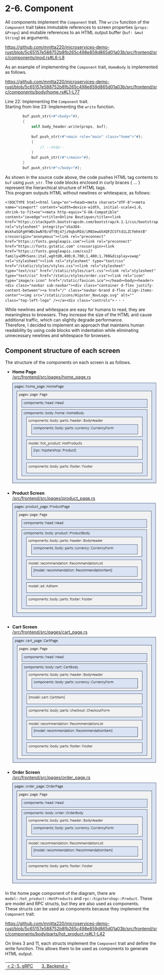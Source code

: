 # 2-6. Component

All components implement the `Component` trait.
The `write` function of the `Component` trait takes immutable references to screen properties (`props: &Props`) and mutable references to an HTML output buffer (`buf: &mut String`) as arguments.

https://github.com/mnitta220/microservices-demo-rust/blob/5c65157e588752b8fb265c498e859d865d01a03b/src/frontend/src/components/mod.rs#L6-L8

As an example of implementing the `Component` trait, `HomeBody` is implemented as follows.

https://github.com/mnitta220/microservices-demo-rust/blob/5c65157e588752b8fb265c498e859d865d01a03b/src/frontend/src/components/body/home.rs#L1-L77

Line 22: Implementing the `Component` trait.  
Starting from line 23: Implementing the `write` function.

```rust
        buf.push_str(r#"<body>"#);
        {
            self.body_header.write(props, buf);

            buf.push_str(r#"<main role="main" class="home">"#);
            {
                // --snip--
            }
            buf.push_str(r#"</main>"#);
        }
        buf.push_str(r#"</body>"#);
```

As shown in the source code above, the code pushes HTML tag contents to `buf` using `push_str`. The code blocks enclosed in curly braces { ... } represent the hierarchical structure of HTML tags.  
This program outputs HTML without newlines or whitespace, as follows:

```
<!DOCTYPE html><html lang="en"><head><meta charset="UTF-8"><meta name="viewport" content="width=device-width, initial-scale=1.0, shrink-to-fit=no"><meta http-equiv="X-UA-Compatible" content="ie=edge"><title>Online Boutique</title><link href="https://stackpath.bootstrapcdn.com/bootstrap/4.1.1/css/bootstrap.min.css" rel="stylesheet" integrity="sha384-WskhaSGFgHYWDcbwN70/dfYBj47jz9qbsMId/iRN3ewGhXQFZCSftd1LZCfmhktB" crossorigin="anonymous"><link rel="preconnect" href="https://fonts.googleapis.com"><link rel="preconnect" href="https://fonts.gstatic.com" crossorigin><link href="https://fonts.googleapis.com/css2?family=DM+Sans:ital,wght@0,400;0,700;1,400;1,700&display=swap" rel="stylesheet"><link rel="stylesheet" type="text/css" href="/static/styles/styles.css"><link rel="stylesheet" type="text/css" href="/static/styles/cart.css"><link rel="stylesheet" type="text/css" href="/static/styles/order.css"><link rel="icon" type="image/x-icon" href="/static/favicon.ico"></head><body><header><div class="navbar sub-navbar"><div class="container d-flex justify-content-between"><a href="/" class="navbar-brand d-flex align-items-center"><img src="/static/icons/Hipster_NavLogo.svg" alt="" class="top-left-logo" /></a><div class="controls">・・・
```

While newlines and whitespace are easy for humans to read, they are meaningless to browsers. They increase the size of the HTML and cause additional traffic, which can slightly degrade performance.  
Therefore, I decided to implement an approach that maintains human readability by using code blocks with indentation while eliminating unnecessary newlines and whitespace for browsers.

## Component structure of each screen

The structure of the components on each screen is as follows.

- **Home Page**<br>
  [/src/frontend/src/pages/home_page.rs](/src/frontend/src/pages/home_page.rs)<br>
  ![Component structure of homepage](/docs/rust/img/components-home.png)

- **Product Screen**<br>
  [/src/frontend/src/pages/product_page.rs](/src/frontend/src/pages/product_page.rs)<br>
  ![Component structure of product page](/docs/rust/img/components-product.png)

- **Cart Screen**<br>
  [/src/frontend/src/pages/cart_page.rs](/src/frontend/src/pages/cart_page.rs)<br>
  ![Component structure of cart page](/docs/rust/img/components-cart.png)

- **Order Screen**<br>
  [/src/frontend/src/pages/order_page.rs](/src/frontend/src/pages/order_page.rs)<br>
  ![Component structure of order page](/docs/rust/img/components-order.png)

In the home page component of the diagram, there are `model::hot_product::HotProducts` and `rpc::hipstershop::Product`. These are model and RPC structs, but they are also used as components.  
These structs can be used as components because they implement the `Component` trait.

https://github.com/mnitta220/microservices-demo-rust/blob/5c65157e588752b8fb265c498e859d865d01a03b/src/frontend/src/components/body/parts/hot_product.rs#L1-L42

On lines 3 and 11, each structs implement the `Component` trait and define the write function. This allows them to be used as components to generate HTML output.

<table style="width: 90%; margin-top: 20px;">
<tr>
<td style="text-align: left"><a href="./2-5.rpc.md">&lt;&nbsp;2-5. gRPC</a></td>
<td></td>
<td style="text-align: right"><a href="../3.backend/3-0.backend.md">3. Backend&nbsp;&gt;</a></td>
</tr>
</table>
